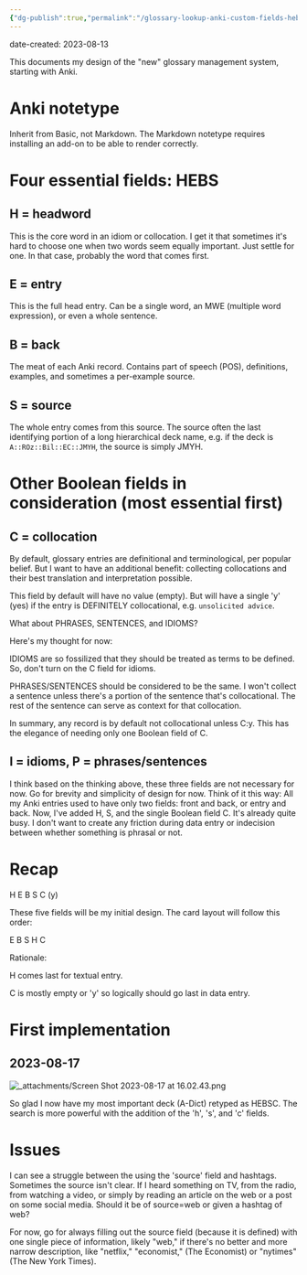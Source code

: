 ```yaml
---
{"dg-publish":true,"permalink":"/glossary-lookup-anki-custom-fields-hebsc/","noteIcon":"2"}
---
```


date-created: 2023-08-13

This documents my design of the "new" glossary management system, starting with Anki.
# Anki notetype

Inherit from Basic, not Markdown. The Markdown notetype requires installing an add-on to be able to render correctly. 
# Four essential fields: HEBS

## H = headword
This is the core word in an idiom or collocation. I get it that sometimes it's hard to choose one when two words seem equally important. Just settle for one. In that case, probably the word that comes first.
## E = entry
This is the full head entry. Can be a single word, an MWE (multiple word expression), or even a whole sentence.
## B = back
The meat of each Anki record. Contains part of speech (POS), definitions, examples, and sometimes a per-example source.
## S = source
The whole entry comes from this source. The source often the last identifying portion of a long hierarchical deck name, e.g. if the deck is `A::ROz::Bil::EC::JMYH`, the source is simply JMYH.
# Other Boolean fields in consideration (most essential first)

## C = collocation

By default, glossary entries are definitional and terminological, per popular belief. But I want to have an additional benefit: collecting collocations and their best translation and interpretation possible. 

This field by default will have no value (empty). But will have a single 'y' (yes) if the entry is DEFINITELY collocational, e.g. `unsolicited advice`.

What about PHRASES, SENTENCES, and IDIOMS?

Here's my thought for now:

IDIOMS are so fossilized that they should be treated as terms to be defined. So, don't turn on the C field for idioms.

PHRASES/SENTENCES should be considered to be the same. I won't collect a sentence unless there's a portion of the sentence that's collocational. The rest of the sentence can serve as context for that collocation.

In summary, any record is by default not collocational unless C:y. This has the elegance of needing only one Boolean field of C.

## I = idioms, P = phrases/sentences

I think based on the thinking above, these three fields are not necessary for now. Go for brevity and simplicity of design for now. Think of it this way: All my Anki entries used to have only two fields: front and back, or entry and back. Now, I've added H, S, and the single Boolean field C. It's already quite busy. I don't want to create any friction during data entry or indecision between whether something is phrasal or not.

# Recap

H
E
B
S
C (y)

These five fields will be my initial design. The card layout will follow this order:

E
B
S
H
C

Rationale: 

H comes last for textual entry. 

C is mostly empty or 'y' so logically should go last in data entry.

# First implementation

## 2023-08-17

![_attachments/Screen Shot 2023-08-17 at 16.02.43.png](/img/user/_attachments/Screen%20Shot%202023-08-17%20at%2016.02.43.png)

So glad I now have my most important deck (A-Dict) retyped as HEBSC. The search is more powerful with the addition of the 'h', 's', and 'c' fields. 
# Issues

I can see a struggle between the using the 'source' field and hashtags. Sometimes the source isn't clear. If I heard something on TV, from the radio, from watching a video, or simply by reading an article on the web or a post on some social media. Should it be of source=web or given a hashtag of web? 

For now, go for always filling out the source field (because it is defined) with one single piece of information, likely "web," if there's no better and more narrow description, like "netflix," "economist," (The Economist) or "nytimes" (The New York Times).
